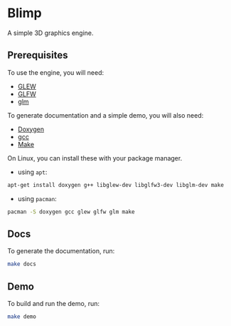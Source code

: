 # Blimp
A simple 3D graphics engine.

## Prerequisites
To use the engine, you will need:  

- [GLEW](http://glew.sourceforge.net/)  
- [GLFW](http://www.glfw.org/)  
- [glm](https://github.com/g-truc/glm)  

To generate documentation and a simple demo, you will also need:  

- [Doxygen](http://www.stack.nl/~dimitri/doxygen/)  
- [gcc](https://gcc.gnu.org/)  
- [Make](https://www.gnu.org/software/make/)  

On Linux, you can install these with your package manager.  

- using `apt`:  
```bash
apt-get install doxygen g++ libglew-dev libglfw3-dev libglm-dev make
```  

- using `pacman`:  
```bash
pacman -S doxygen gcc glew glfw glm make
```

## Docs
To generate the documentation, run:
```bash
make docs
```

## Demo
To build and run the demo, run:
```bash
make demo
```

